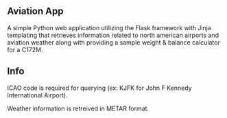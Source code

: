 Aviation App
-------------------------------
A simple Python web application utilizing the Flask framework with Jinja templating that retrieves information related to north american airports and aviation weather along with providing a sample weight & balance calculator for a C172M.

Info
-------------------------------
ICAO code is required for querying (ex: KJFK for John F Kennedy International Airport).

Weather information is retreived in METAR format.
